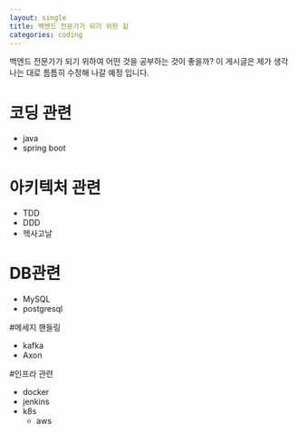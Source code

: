 ```yaml
---
layout: single
title: 백엔드 전문가가 되기 위한 길
categories: coding
---
```


백엔드 전문가가 되기 위하여 어떤 것을 공부하는 것이 좋을까?
이 게시글은 제가 생각나는 대로 틈틈히 수정해 나갈 예정 입니다.

# 코딩 관련
- java
- spring boot

# 아키텍처 관련
- TDD
- DDD
- 헥사고날

# DB관련
- MySQL
- postgresql

#메세지 핸들링
- kafka
- Axon

#인프라 관련
- docker
- jenkins
- k8s
  - aws   
